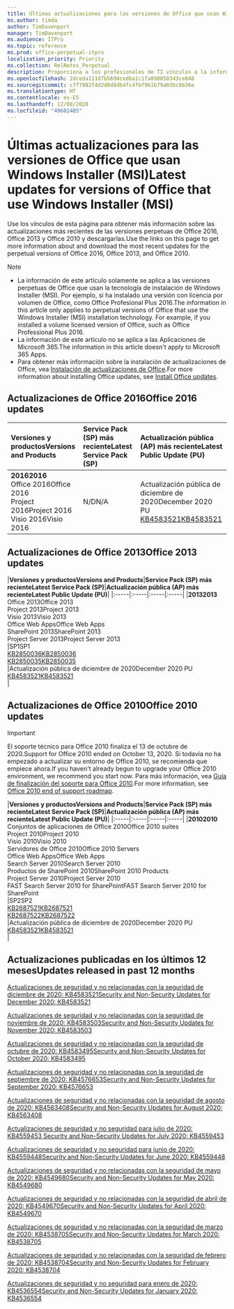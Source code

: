 ```yaml
---
title: Últimas actualizaciones para las versiones de Office que usan Windows Installer (MSI)
ms.author: timda
author: TimDavenport
manager: TimDavenport
ms.audience: ITPro
ms.topic: reference
ms.prod: office-perpetual-itpro
localization_priority: Priority
ms.collection: RelNotes_Perpetual
description: Proporciona a los profesionales de TI vínculos a la información de las últimas actualizaciones de las versiones perpetuas de Office 2016, Office 2013 y Office 2010.
ms.openlocfilehash: 2dceda111d7b5694cedba1c1fa098050343ce848
ms.sourcegitcommit: c7f7982f4d2d0d8db4fc4fbf961b79a03bc8b36e
ms.translationtype: HT
ms.contentlocale: es-ES
ms.lasthandoff: 12/08/2020
ms.locfileid: "49601405"
---
```

# <a name="latest-updates-for-versions-of-office-that-use-windows-installer-msi"></a><span data-ttu-id="c7712-103">Últimas actualizaciones para las versiones de Office que usan Windows Installer (MSI)</span><span class="sxs-lookup"><span data-stu-id="c7712-103">Latest updates for versions of Office that use Windows Installer (MSI)</span></span>

<span data-ttu-id="c7712-104">Use los vínculos de esta página para obtener más información sobre las actualizaciones más recientes de las versiones perpetuas de Office 2016, Office 2013 y Office 2010 y descargarlas.</span><span class="sxs-lookup"><span data-stu-id="c7712-104">Use the links on this page to get more information about and download the most recent updates for the perpetual versions of Office 2016, Office 2013, and Office 2010.</span></span>
  
 
> [!NOTE]
> - <span data-ttu-id="c7712-p101">La información de este artículo solamente se aplica a las versiones perpetuas de Office que usan la tecnología de instalación de Windows Installer (MSI). Por ejemplo, si ha instalado una versión con licencia por volumen de Office, como Office Profesional Plus 2016.</span><span class="sxs-lookup"><span data-stu-id="c7712-p101">The information in this article only applies to perpetual versions of Office that use the Windows Installer (MSI) installation technology. For example, if you installed a volume licensed version of Office, such as Office Professional Plus 2016.</span></span>
> - <span data-ttu-id="c7712-107">La información de este artículo no se aplica a las Aplicaciones de Microsoft 365.</span><span class="sxs-lookup"><span data-stu-id="c7712-107">The information in this article doesn't apply to Microsoft 365 Apps.</span></span>
> - <span data-ttu-id="c7712-108">Para obtener más información sobre la instalación de actualizaciones de Office, vea [Instalación de actualizaciones de Office](https://support.office.com/article/2ab296f3-7f03-43a2-8e50-46de917611c5).</span><span class="sxs-lookup"><span data-stu-id="c7712-108">For more information about installing Office updates, see [Install Office updates](https://support.office.com/article/2ab296f3-7f03-43a2-8e50-46de917611c5).</span></span> 


## <a name="office-2016-updates"></a><span data-ttu-id="c7712-109">Actualizaciones de Office 2016</span><span class="sxs-lookup"><span data-stu-id="c7712-109">Office 2016 updates</span></span>

|<span data-ttu-id="c7712-110">**Versiones y productos**</span><span class="sxs-lookup"><span data-stu-id="c7712-110">**Versions and Products**</span></span>|<span data-ttu-id="c7712-111">**Service Pack (SP) más reciente**</span><span class="sxs-lookup"><span data-stu-id="c7712-111">**Latest Service Pack (SP)**</span></span>|<span data-ttu-id="c7712-112">**Actualización pública (AP) más reciente**</span><span class="sxs-lookup"><span data-stu-id="c7712-112">**Latest Public Update (PU)**</span></span>|
|:-----|:-----|:-----|
|<span data-ttu-id="c7712-113">**2016**</span><span class="sxs-lookup"><span data-stu-id="c7712-113">**2016**</span></span> <br/> <span data-ttu-id="c7712-114">Office 2016</span><span class="sxs-lookup"><span data-stu-id="c7712-114">Office 2016</span></span>  <br/> <span data-ttu-id="c7712-115">Project 2016</span><span class="sxs-lookup"><span data-stu-id="c7712-115">Project 2016</span></span>  <br/> <span data-ttu-id="c7712-116">Visio 2016</span><span class="sxs-lookup"><span data-stu-id="c7712-116">Visio 2016</span></span>  <br/> |<span data-ttu-id="c7712-117">N/D</span><span class="sxs-lookup"><span data-stu-id="c7712-117">N/A</span></span>  <br/> |<span data-ttu-id="c7712-118">Actualización pública de diciembre de 2020</span><span class="sxs-lookup"><span data-stu-id="c7712-118">December 2020 PU</span></span>  <br/> [<span data-ttu-id="c7712-119">KB4583521</span><span class="sxs-lookup"><span data-stu-id="c7712-119">KB4583521</span></span>](https://support.microsoft.com/help/4583521) <br/> |
   
## <a name="office-2013-updates"></a><span data-ttu-id="c7712-120">Actualizaciones de Office 2013</span><span class="sxs-lookup"><span data-stu-id="c7712-120">Office 2013 updates</span></span>

|<span data-ttu-id="c7712-121">**Versiones y productos**</span><span class="sxs-lookup"><span data-stu-id="c7712-121">**Versions and Products**</span></span>|<span data-ttu-id="c7712-122">**Service Pack (SP) más reciente**</span><span class="sxs-lookup"><span data-stu-id="c7712-122">**Latest Service Pack (SP)**</span></span>|<span data-ttu-id="c7712-123">**Actualización pública (AP) más reciente**</span><span class="sxs-lookup"><span data-stu-id="c7712-123">**Latest Public Update (PU)**</span></span>|
|:-----|:-----|:-----|:-----|
|<span data-ttu-id="c7712-124">**2013**</span><span class="sxs-lookup"><span data-stu-id="c7712-124">**2013**</span></span> <br/> <span data-ttu-id="c7712-125">Office 2013</span><span class="sxs-lookup"><span data-stu-id="c7712-125">Office 2013</span></span>  <br/> <span data-ttu-id="c7712-126">Project 2013</span><span class="sxs-lookup"><span data-stu-id="c7712-126">Project 2013</span></span>  <br/> <span data-ttu-id="c7712-127">Visio 2013</span><span class="sxs-lookup"><span data-stu-id="c7712-127">Visio 2013</span></span>  <br/> <span data-ttu-id="c7712-128">Office Web Apps</span><span class="sxs-lookup"><span data-stu-id="c7712-128">Office Web Apps</span></span>  <br/> <span data-ttu-id="c7712-129">SharePoint 2013</span><span class="sxs-lookup"><span data-stu-id="c7712-129">SharePoint 2013</span></span>  <br/> <span data-ttu-id="c7712-130">Project Server 2013</span><span class="sxs-lookup"><span data-stu-id="c7712-130">Project Server 2013</span></span>  <br/> |<span data-ttu-id="c7712-131">SP1</span><span class="sxs-lookup"><span data-stu-id="c7712-131">SP1</span></span> <br/> [<span data-ttu-id="c7712-132">KB2850036</span><span class="sxs-lookup"><span data-stu-id="c7712-132">KB2850036</span></span>](https://support.microsoft.com/kb/2850036) <br/>[<span data-ttu-id="c7712-133">KB2850035</span><span class="sxs-lookup"><span data-stu-id="c7712-133">KB2850035</span></span>](https://support.microsoft.com/kb/2850035) <br/> |<span data-ttu-id="c7712-134">Actualización pública de diciembre de 2020</span><span class="sxs-lookup"><span data-stu-id="c7712-134">December 2020 PU</span></span>  <br/> [<span data-ttu-id="c7712-135">KB4583521</span><span class="sxs-lookup"><span data-stu-id="c7712-135">KB4583521</span></span>](https://support.microsoft.com/help/4583521) <br/> |
   
## <a name="office-2010-updates"></a><span data-ttu-id="c7712-136">Actualizaciones de Office 2010</span><span class="sxs-lookup"><span data-stu-id="c7712-136">Office 2010 updates</span></span>
> [!IMPORTANT]
> <span data-ttu-id="c7712-137">El soporte técnico para Office 2010 finaliza el 13 de octubre de 2020.</span><span class="sxs-lookup"><span data-stu-id="c7712-137">Support for Office 2010 ended on October 13, 2020.</span></span> <span data-ttu-id="c7712-138">Si todavía no ha empezado a actualizar su entorno de Office 2010, se recomienda que empiece ahora.</span><span class="sxs-lookup"><span data-stu-id="c7712-138">If you haven't already begun to upgrade your Office 2010 environment, we recommend you start now.</span></span> <span data-ttu-id="c7712-139">Para más información, vea [Guía de finalización del soporte para Office 2010](https://docs.microsoft.com/DeployOffice/office-2010-end-support-roadmap).</span><span class="sxs-lookup"><span data-stu-id="c7712-139">For more information, see [Office 2010 end of support roadmap](https://docs.microsoft.com/DeployOffice/office-2010-end-support-roadmap).</span></span> 

|<span data-ttu-id="c7712-140">**Versiones y productos**</span><span class="sxs-lookup"><span data-stu-id="c7712-140">**Versions and Products**</span></span>|<span data-ttu-id="c7712-141">**Service Pack (SP) más reciente**</span><span class="sxs-lookup"><span data-stu-id="c7712-141">**Latest Service Pack (SP)**</span></span>|<span data-ttu-id="c7712-142">**Actualización pública (AP) más reciente**</span><span class="sxs-lookup"><span data-stu-id="c7712-142">**Latest Public Update (PU)**</span></span>|
|:-----|:-----|:-----|:-----|
|<span data-ttu-id="c7712-143">**2010**</span><span class="sxs-lookup"><span data-stu-id="c7712-143">**2010**</span></span> <br/> <span data-ttu-id="c7712-144">Conjuntos de aplicaciones de Office 2010</span><span class="sxs-lookup"><span data-stu-id="c7712-144">Office 2010 suites</span></span>  <br/> <span data-ttu-id="c7712-145">Project 2010</span><span class="sxs-lookup"><span data-stu-id="c7712-145">Project 2010</span></span>  <br/> <span data-ttu-id="c7712-146">Visio 2010</span><span class="sxs-lookup"><span data-stu-id="c7712-146">Visio 2010</span></span>  <br/> <span data-ttu-id="c7712-147">Servidores de Office 2010</span><span class="sxs-lookup"><span data-stu-id="c7712-147">Office 2010 Servers</span></span>  <br/> <span data-ttu-id="c7712-148">Office Web Apps</span><span class="sxs-lookup"><span data-stu-id="c7712-148">Office Web Apps</span></span>  <br/> <span data-ttu-id="c7712-149">Search Server 2010</span><span class="sxs-lookup"><span data-stu-id="c7712-149">Search Server 2010</span></span>  <br/> <span data-ttu-id="c7712-150">Productos de SharePoint 2010</span><span class="sxs-lookup"><span data-stu-id="c7712-150">SharePoint 2010 Products</span></span>  <br/> <span data-ttu-id="c7712-151">Project Server 2010</span><span class="sxs-lookup"><span data-stu-id="c7712-151">Project Server 2010</span></span>  <br/> <span data-ttu-id="c7712-152">FAST Search Server 2010 for SharePoint</span><span class="sxs-lookup"><span data-stu-id="c7712-152">FAST Search Server 2010 for SharePoint</span></span>  <br/> |<span data-ttu-id="c7712-153">SP2</span><span class="sxs-lookup"><span data-stu-id="c7712-153">SP2</span></span> <br/>[<span data-ttu-id="c7712-154">KB2687521</span><span class="sxs-lookup"><span data-stu-id="c7712-154">KB2687521</span></span>](https://support.microsoft.com/kb/2687521) <br/> [<span data-ttu-id="c7712-155">KB2687522</span><span class="sxs-lookup"><span data-stu-id="c7712-155">KB2687522</span></span>](https://support.microsoft.com/kb/2687522) <br/> |<span data-ttu-id="c7712-156">Actualización pública de diciembre de 2020</span><span class="sxs-lookup"><span data-stu-id="c7712-156">December 2020 PU</span></span>  <br/> [<span data-ttu-id="c7712-157">KB4583521</span><span class="sxs-lookup"><span data-stu-id="c7712-157">KB4583521</span></span>](https://support.microsoft.com/help/4583521) <br/> |
   

   
## <a name="updates-released-in-past-12-months"></a><span data-ttu-id="c7712-158">Actualizaciones publicadas en los últimos 12 meses</span><span class="sxs-lookup"><span data-stu-id="c7712-158">Updates released in past 12 months</span></span>
[<span data-ttu-id="c7712-159">Actualizaciones de seguridad y no relacionadas con la seguridad de diciembre de 2020: KB4583521</span><span class="sxs-lookup"><span data-stu-id="c7712-159">Security and Non-Security Updates for December 2020: KB4583521</span></span>](https://support.microsoft.com/help/4583521)

[<span data-ttu-id="c7712-160">Actualizaciones de seguridad y no relacionadas con la seguridad de noviembre de 2020: KB4583503</span><span class="sxs-lookup"><span data-stu-id="c7712-160">Security and Non-Security Updates for November 2020: KB4583503</span></span>](https://support.microsoft.com/help/4583503)

[<span data-ttu-id="c7712-161">Actualizaciones de seguridad y no relacionadas con la seguridad de octubre de 2020: KB4583495</span><span class="sxs-lookup"><span data-stu-id="c7712-161">Security and Non-Security Updates for October 2020: KB4583495</span></span>](https://support.microsoft.com/help/4583495)

[<span data-ttu-id="c7712-162">Actualizaciones de seguridad y no relacionadas con la seguridad de septiembre de 2020: KB4576653</span><span class="sxs-lookup"><span data-stu-id="c7712-162">Security and Non-Security Updates for September 2020: KB4576653</span></span>](https://support.microsoft.com/help/4576653)

[<span data-ttu-id="c7712-163">Actualizaciones de seguridad y no relacionadas con la seguridad de agosto de 2020: KB4563408</span><span class="sxs-lookup"><span data-stu-id="c7712-163">Security and Non-Security Updates for August 2020: KB4563408</span></span>](https://support.microsoft.com/help/4563408)

[<span data-ttu-id="c7712-164"> Actualizaciones de seguridad y no seguridad para julio de 2020: KB4559453 </span><span class="sxs-lookup"><span data-stu-id="c7712-164">Security and Non-Security Updates for July 2020: KB4559453</span></span>](https://support.microsoft.com/help/4559453)

[<span data-ttu-id="c7712-165">Actualizaciones de seguridad y no seguridad para junio de 2020: KB4559448</span><span class="sxs-lookup"><span data-stu-id="c7712-165">Security and Non-Security Updates for June 2020: KB4559448</span></span>](https://support.microsoft.com/help/4559448)

[<span data-ttu-id="c7712-166">Actualizaciones de seguridad y no relacionadas con la seguridad de mayo de 2020: KB4549680</span><span class="sxs-lookup"><span data-stu-id="c7712-166">Security and Non-Security Updates for May 2020: KB4549680</span></span>](https://support.microsoft.com/help/4549680)

[<span data-ttu-id="c7712-167">Actualizaciones de seguridad y no relacionadas con la seguridad de abril de 2020: KB4549670</span><span class="sxs-lookup"><span data-stu-id="c7712-167">Security and Non-Security Updates for April 2020: KB4549670</span></span>](https://support.microsoft.com/help/4549670)

[<span data-ttu-id="c7712-168">Actualizaciones de seguridad y no relacionadas con la seguridad de marzo de 2020: KB4538705</span><span class="sxs-lookup"><span data-stu-id="c7712-168">Security and Non-Security Updates for March 2020: KB4538705</span></span>](https://support.microsoft.com/help/4538705)

[<span data-ttu-id="c7712-169">Actualizaciones de seguridad y no relacionadas con la seguridad de febrero de 2020: KB4538704</span><span class="sxs-lookup"><span data-stu-id="c7712-169">Security and Non-Security Updates for February 2020: KB4538704</span></span>](https://support.microsoft.com/help/4538704)

[<span data-ttu-id="c7712-170">Actualizaciones de seguridad y no seguridad para enero de 2020: KB4536554</span><span class="sxs-lookup"><span data-stu-id="c7712-170">Security and Non-Security Updates for January 2020: KB4536554</span></span>](https://support.microsoft.com/help/4536554)


 




</br>